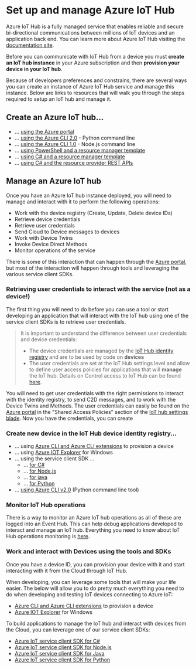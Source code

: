 # Set up and manage Azure IoT Hub

Azure IoT Hub is a fully managed service that enables reliable and secure bi-directional communications between millions of IoT devices and an application back end. You can learn more about Azure IoT Hub visiting the [documentation site][iothub-landing].

Before you can communicate with IoT Hub from a device you must **create an IoT hub instance** in your Azure subscription and then **provision your device in your IoT hub**.

Because of developers preferences and constrains, there are several ways you can create an instance of Azure IoT Hub service and manage this instance. Below are links to resources that will walk you through the steps required to setup an IoT hub and manage it.

## Create an Azure IoT hub... 
* ... [using the Azure portal]
* ... [using the Azure CLI 2.0]  - Python command line
* ... [using the Azure CLI 1.0]  - Node.js command line
* ... [using PowerShell and a resource manager template]
* ... [using C# and a resource manager template]
* ... [using C# and the resource provider REST APIs]


## Manage an Azure IoT hub
Once you have an Azure IoT hub instance deployed, you will need to manage and interact with it to perform the following operations:
* Work with the device registry (Create, Update, Delete device IDs)
* Retrieve device credentials
* Retrieve user credentials
* Send Cloud to Device messages to devices
* Work with Device Twins
* Invoke Device Direct Methods
* Monitor operations of the service

There is some of this interaction that can happen through the [Azure portal], but most of the interaction will happen through tools and leveraging the various service client SDKs.

### Retrieving user credentials to interact with the service (not as a device!)
The first thing  you will need to do before you can use a tool or start developing an application that will interact with the IoT hub using one of the service client SDKs is to retrieve user credentials.

> It is important to understand the difference between user credentials and device credentials:
> * The device credentials are managed by the [IoT Hub identity registry](https://docs.microsoft.com/en-us/azure/iot-hub/iot-hub-devguide-identity-registry) and are to be used by code on **devices**
> * The user credentials are set at the IoT Hub settings level and allow to define user access policies for applications that will **manage** the IoT hub.
> Details on Control access to IoT Hub can be found [here](https://docs.microsoft.com/en-us/azure/iot-hub/iot-hub-devguide-security).

You will need to get user credentials with the right permissions to interact with the identity registry, to send C2D messages, and to work with the Device Twins and Methods.
The user credentials can easily be found on the [Azure portal] in the "Shared Access Policies" section of the [IoT hub settings blade](https://docs.microsoft.com/en-us/azure/iot-hub/iot-hub-create-through-portal#change-the-settings-of-the-iot-hub).
Now you have the credentials, you can create 

### Create new device in the IoT Hub device identity registry...
* ... using [Azure CLI and Azure CLI extensions] to provision a device
* ... using [Azure IOT Explorer] for Windows
* ... using the service client SDK ...
  * ... [for C#]
  * ... [for Node.js]
  * ... [for java]
  * ... [for Python]
* ...  [using Azure CLI v2.0]  (Python command line tool)
  
### Monitor IoT Hub operations
There is a way to monitor an Azure IoT hub operations as all of these are logged into an Event Hub. This can help debug applications developed to interact and manage an IoT hub.
Everything you need to know about IoT Hub operations monitoring is [here][azure iot operations monitoring].

### Work and interact with Devices using the tools and SDKs
Once you have a device ID, you can provision your device with it and start interacting with it from the Cloud through IoT Hub.

When developing, you can leverage some tools that will make your life easier. The below will allow you to do pretty much everything you need to do when developing and testing IoT devices connecting to Azure IoT:
* [Azure CLI and Azure CLI extensions] to provision a device
* [Azure IOT Explorer] for Windows

To build applications to manage the IoT hub and interact with devices from the Cloud, you can leverage one of our service client SDKs:
* [Azure IoT service client SDK for C#]
* [Azure IoT service client SDK for Node.js]
* [Azure IoT service client SDK for Java]
* [Azure IoT service client SDK for Python]


[iothub-landing]: https://docs.microsoft.com/azure/iot-hub
[Azure portal]: https://portal.azure.com
[using the Azure portal]: https://docs.microsoft.com/azure/iot-hub/iot-hub-create-through-portal
[using the Azure CLI 2.0]: https://docs.microsoft.com/azure/iot-hub/iot-hub-create-using-cli
[using the Azure CLI 1.0]: https://docs.microsoft.com/azure/iot-hub/iot-hub-create-using-cli-nodejs
[using C# and a resource manager template]: https://docs.microsoft.com/azure/iot-hub/iot-hub-rm-template
[using PowerShell and a resource manager template]: https://docs.microsoft.com/azure/iot-hub/iot-hub-rm-template-powershell
[using C# and the resource provider REST APIs]: https://docs.microsoft.com/azure/iot-hub/iot-hub-rm-rest
[azure-portal]: https://portal.azure.com
[azure iot operations monitoring]: https://docs.microsoft.com/azure/iot-hub/iot-hub-operations-monitoring
[Azure CLI and Azure CLI extensions]: https://github.com/Azure/azure-iot-device-ecosystem/blob/master/manage_iot_hub.md#use-azure-cli-and-azure-cli-extensions-to-provision-a-device
[Azure IOT Explorer]: https://github.com/Azure/azure-iot-device-ecosystem/blob/master/manage_iot_hub.md#azure-iot-explorer-for-windows
[for C#]: https://docs.microsoft.com/azure/iot-hub/iot-hub-csharp-csharp-getstarted#create-a-device-identity
[for Node.js]: https://docs.microsoft.com/azure/iot-hub/iot-hub-node-node-getstarted#create-a-device-identity
[for java]: https://docs.microsoft.com/azure/iot-hub/iot-hub-java-java-getstarted#create-a-device-identity
[for Python]: https://github.com/Azure/azure-iot-sdk-python/tree/master/azure-iot-hub/samples
[using Azure CLI v2.0]: https://docs.microsoft.com/cli/azure/iot/device#create
[Azure IoT service client SDK for C#]: https://github.com/Azure/azure-iot-sdk-csharp/tree/master/service
[Azure IoT service client SDK for Node.js]: https://github.com/azure/azure-iot-sdk-node/tree/master/service
[Azure IoT service client SDK for Java]: https://github.com/azure/azure-iot-sdk-java/tree/master/service
[Azure IoT service client SDK for Python]: https://github.com/azure/azure-iot-sdk-python/tree/master/service
